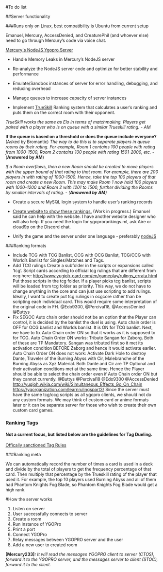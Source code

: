 #To do list

##Server functionality

###Runs only on Linux, best compatibility is Ubuntu from current setup

Emanuel, Mercury, AccessDenied, and CreaturePhil (and whoever else) need to go through Mercury’s code via voice chat. 

[Mercury's NodeJS Ygopro Server](https://github.com/mercury233/ygopro-server)

* Handle Memory Leaks in Mercury’s NodeJS server

* Re-analyze the NodeJS server code and optimize for better stability and performance

* Emulate/Sandbox instances of server for error handling, debugging, and reducing overhead

* Manage queues to increase capacity of server instances

* Implement [TrueSkill](https://github.com/freethenation/node-trueskill) Ranking system that calculates a user’s ranking and puts them on the correct room with their opponent.


*TrueSkill works the same as Elo in terms of matchmaking. Players get paired with a player who is on queue with a similar Trueskill rating. - AM*

**If the queue is based on a threshold or does the queue include everyone?** (Asked by Bromantic) 
*The way to do this is to separate players in queue rooms by their rating. For example, Room 1 contains 100 people with rating from 1000-1500, Room 2 contains 100 people with rating 1501-2000, etc. -* (**Answered by AM**)

*If a Room overflows, then a new Room should be created to move players with the upper bound of that rating to that room. For example, there are 200 players in with rating of 1000-1500. Hence, take the top 100 players of that room and create a new Room. This may make Room 1 now hold 100 players with 1000-1200 and Room 2 with 1201 to 1500, further dividing the Rooms by smaller intervals of rating. - (**Answered by AM**)*

* Create a secure MySQL login system to handle user’s ranking records
* [Create website to show these rankings.](http://ygoprorankings.ml) (Work in progress.) Emanuel said he can help with the website. I have another website designer who will also help. If you need the login for ygoprorankings.ml, ask Aire or cloud9p on the Discord chat.

* Unify the game and the server under one language - preferably [nodeJS](https://nodejs.org/en/)

###Ranking formats
* Include TCG with TCG Banlist, OCG with OCG Banlist, TCG/OCG with World’s Banlist for Singles/Matches and Tags.
* Add TCG rulings
Create a subfolder in the scripts or expansions called ‘tcg’. Script cards according to official tcg rulings that are different from ocg here: http://www.yugioh-card.com/en/gameplay/rulings_errata.html 
Put those scripts in the tcg folder.
If a player picks tcg banlist, scripts will be loaded from tcg folder as priority. This way, we do not have to change anything in the core and can just use scripting to add rulings.
Ideally, I want to create put tcg rulings in ocgcore rather than be scripting each individual card. This would require some interpretation of the original code in FH. @Edo9300, @Percival18, @AccessDenied @Buttys
* Fix SEGOC
Auto chain order should not be an option that the Player can control, it is decided by the banlist the duel is using. Auto chain order is OFF for OCG banlist and Worlds banlist. It is ON for TCG banlist. 
Next, we have to fix Auto Chain order ON so that it works as it is supposed to for TCG. 
Auto Chain Order ON works: Tribute Sangan for Zaborg. Both of these are TP Mandatory. Sangan was tributed first so it met its activation condition BEFORE Zaborg and hence it would activate earlier. 
Auto Chain Order ON does not work: Activate Dark Hole to destroy Dante, Traveler of the Burning Abyss with Cir, Malebranche of the Burning Abyss as Xyz Material. Both Dante and Cir are TP Optional and their activation conditions met at the same time. Hence the Player should be able to select the chain order even if Auto Chain order ON but they cannot currently. @Buttys @Percival18 @Edo9300 @AccessDenied
http://yugioh.wikia.com/wiki/Simultaneous_Effects_Go_On_Chain
https://ygorganization.com/learnrulingspart3/ 
Since the server must have the same tcg/ocg scripts as all ygopro clients, we should not do any custom formats.
We may think of custom card or anime formats later or it can be separate server for those who wish to create their own custom card games.

### Ranking Tags

#### Not a current focus, but listed below are the guidelines for Tag Dueling. 

[Offically sanctioned Tag Rules](http://www.yugioh-card.com/en/league/dueling/tag_dueling.html )


###Ranking meta

We can automatically record the number of times a card is used in a deck and divide by the total of players to get the frequency percentage of that card. Then multiply that percentage by the Trueskill rating of the player that used it. For example, the top 10 players used Burning Abyss and all of them had Phantom Knights Fog Blade, so Phantom Knights Fog Blade would get a high rank.

#How the server works

1. Listen on server
2. User successfully connects to server
3. Create a room
4. Run instance of YGOPro
5. Print a port
6. Connect YGOPro
7. Relay messages between YGOPRO server and the user
8. Add a new user to created room

**[Mercury233]:** *It will read the messages YGOPRO client to server (CTOS), forward it to the YGOPRO server, and the messages server to client (STOC), forward it to the client.*
